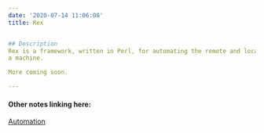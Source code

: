 ```yaml
---
date: '2020-07-14 11:06:08'
title: Rex


## Description
Rex is a framework, written in Perl, for automating the remote and local execution of commands on
a machine.

More coming soon.

---
```

#### Other notes linking here:

[Automation](/Automation)
